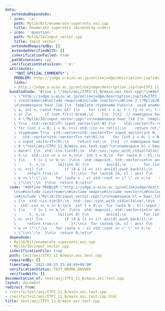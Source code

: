 ```yaml
---
data:
  _extendedDependsOn:
  - icon: ':x:'
    path: Mylib/Bit/enumerate_supersets_asc.cpp
    title: Enumerate supersets (Ascending order)
  - icon: ':question:'
    path: Mylib/IO/input_vector.cpp
    title: Input vector
  _extendedRequiredBy: []
  _extendedVerifiedWith: []
  _isVerificationFailed: true
  _pathExtension: cpp
  _verificationStatusIcon: ':x:'
  attributes:
    '*NOT_SPECIAL_COMMENTS*': ''
    PROBLEM: http://judge.u-aizu.ac.jp/onlinejudge/description.jsp?id=ITP2_11_B
    links:
    - http://judge.u-aizu.ac.jp/onlinejudge/description.jsp?id=ITP2_11_B
  bundledCode: "#line 1 \"test/aoj/ITP2_11_B/main.asc.test.cpp\"\n#define PROBLEM\
    \ \"http://judge.u-aizu.ac.jp/onlinejudge/description.jsp?id=ITP2_11_B\"\n\n#include\
    \ <iostream>\n#include <map>\n#include <vector>\n#line 2 \"Mylib/Bit/enumerate_supersets_asc.cpp\"\
    \n\nnamespace haar_lib {\n  template <typename Func>\n  void enumerate_supersets_asc(int\
    \ a, int n, const Func &f) {\n    for (int t = a; t < (1 << n); t = (t + 1) |\
    \ a) {\n      if (not f(t)) break;\n    }\n  }\n}  // namespace haar_lib\n#line\
    \ 4 \"Mylib/IO/input_vector.cpp\"\n\nnamespace haar_lib {\n  template <typename\
    \ T>\n  std::vector<T> input_vector(int N) {\n    std::vector<T> ret(N);\n   \
    \ for (int i = 0; i < N; ++i) std::cin >> ret[i];\n    return ret;\n  }\n\n  template\
    \ <typename T>\n  std::vector<std::vector<T>> input_vector(int N, int M) {\n \
    \   std::vector<std::vector<T>> ret(N);\n    for (int i = 0; i < N; ++i) ret[i]\
    \ = input_vector<T>(M);\n    return ret;\n  }\n}  // namespace haar_lib\n#line\
    \ 8 \"test/aoj/ITP2_11_B/main.asc.test.cpp\"\n\nnamespace hl = haar_lib;\n\nint\
    \ main() {\n  std::cin.tie(0);\n  std::ios::sync_with_stdio(false);\n\n  int n,\
    \ k;\n  std::cin >> n >> k;\n\n  int t = 0;\n  for (auto b : hl::input_vector<int>(k))\
    \ {\n    t |= 1 << b;\n  }\n\n  std::map<int, std::vector<int>> ans;\n  hl::enumerate_supersets_asc(\n\
    \      t, n,\n      [&](int d) {\n        ans[d];\n        for (int i = 0; i <\
    \ n; ++i) {\n          if (d & (1 << i)) ans[d].push_back(i);\n        }\n   \
    \     return true;\n      });\n\n  for (auto& [m, v] : ans) {\n    std::cout <<\
    \ m << \":\";\n    for (auto x : v) std::cout << \" \" << x;\n    std::cout <<\
    \ \"\\n\";\n  }\n\n  return 0;\n}\n"
  code: "#define PROBLEM \"http://judge.u-aizu.ac.jp/onlinejudge/description.jsp?id=ITP2_11_B\"\
    \n\n#include <iostream>\n#include <map>\n#include <vector>\n#include \"Mylib/Bit/enumerate_supersets_asc.cpp\"\
    \n#include \"Mylib/IO/input_vector.cpp\"\n\nnamespace hl = haar_lib;\n\nint main()\
    \ {\n  std::cin.tie(0);\n  std::ios::sync_with_stdio(false);\n\n  int n, k;\n\
    \  std::cin >> n >> k;\n\n  int t = 0;\n  for (auto b : hl::input_vector<int>(k))\
    \ {\n    t |= 1 << b;\n  }\n\n  std::map<int, std::vector<int>> ans;\n  hl::enumerate_supersets_asc(\n\
    \      t, n,\n      [&](int d) {\n        ans[d];\n        for (int i = 0; i <\
    \ n; ++i) {\n          if (d & (1 << i)) ans[d].push_back(i);\n        }\n   \
    \     return true;\n      });\n\n  for (auto& [m, v] : ans) {\n    std::cout <<\
    \ m << \":\";\n    for (auto x : v) std::cout << \" \" << x;\n    std::cout <<\
    \ \"\\n\";\n  }\n\n  return 0;\n}\n"
  dependsOn:
  - Mylib/Bit/enumerate_supersets_asc.cpp
  - Mylib/IO/input_vector.cpp
  isVerificationFile: true
  path: test/aoj/ITP2_11_B/main.asc.test.cpp
  requiredBy: []
  timestamp: '2021-04-23 23:44:44+09:00'
  verificationStatus: TEST_WRONG_ANSWER
  verifiedWith: []
documentation_of: test/aoj/ITP2_11_B/main.asc.test.cpp
layout: document
redirect_from:
- /verify/test/aoj/ITP2_11_B/main.asc.test.cpp
- /verify/test/aoj/ITP2_11_B/main.asc.test.cpp.html
title: test/aoj/ITP2_11_B/main.asc.test.cpp
---
```

